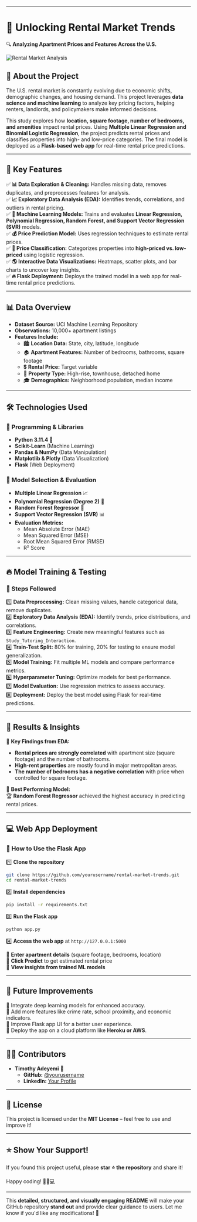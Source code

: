 
---

# **🏡 Unlocking Rental Market Trends**  
🔍 **Analyzing Apartment Prices and Features Across the U.S.**  

![Rental Market Analysis](https://source.unsplash.com/1600x900/?real-estate,apartment)  

## 📌 **About the Project**  
The U.S. rental market is constantly evolving due to economic shifts, demographic changes, and housing demand. This project leverages **data science and machine learning** to analyze key pricing factors, helping renters, landlords, and policymakers make informed decisions.  

This study explores how **location, square footage, number of bedrooms, and amenities** impact rental prices. Using **Multiple Linear Regression and Binomial Logistic Regression**, the project predicts rental prices and classifies properties into high- and low-price categories. The final model is deployed as a **Flask-based web app** for real-time rental price predictions.  

---

## 🚀 **Key Features**  
✅ **📊 Data Exploration & Cleaning:** Handles missing data, removes duplicates, and preprocesses features for analysis.  
✅ **📈 Exploratory Data Analysis (EDA):** Identifies trends, correlations, and outliers in rental pricing.  
✅ **🧠 Machine Learning Models:** Trains and evaluates **Linear Regression, Polynomial Regression, Random Forest, and Support Vector Regression (SVR)** models.  
✅ **💰 Price Prediction Model:** Uses regression techniques to estimate rental prices.  
✅ **🏡 Price Classification:** Categorizes properties into **high-priced vs. low-priced** using logistic regression.  
✅ **🌎 Interactive Data Visualizations:** Heatmaps, scatter plots, and bar charts to uncover key insights.  
✅ **🔥 Flask Deployment:** Deploys the trained model in a web app for real-time rental price predictions.  

---

## 📊 **Data Overview**  

- **Dataset Source:** UCI Machine Learning Repository  
- **Observations:** 10,000+ apartment listings  
- **Features Include:**  
  - 🏙 **Location Data:** State, city, latitude, longitude  
  - 🏠 **Apartment Features:** Number of bedrooms, bathrooms, square footage  
  - 💲 **Rental Price:** Target variable  
  - 🏢 **Property Type:** High-rise, townhouse, detached home  
  - 🎓 **Demographics:** Neighborhood population, median income  

---

## 🛠 **Technologies Used**  

### **📌 Programming & Libraries**  
- **Python 3.11.4** 🐍  
- **Scikit-Learn** (Machine Learning)  
- **Pandas & NumPy** (Data Manipulation)  
- **Matplotlib & Plotly** (Data Visualization)  
- **Flask** (Web Deployment)  

### **📌 Model Selection & Evaluation**  
- **Multiple Linear Regression** 📈  
- **Polynomial Regression (Degree 2)** 🔄  
- **Random Forest Regressor** 🌳  
- **Support Vector Regression (SVR)** 📊  
- **Evaluation Metrics:**  
  - Mean Absolute Error (MAE)  
  - Mean Squared Error (MSE)  
  - Root Mean Squared Error (RMSE)  
  - R² Score  

---

## 🔥 **Model Training & Testing**  

### **📌 Steps Followed**  
1️⃣ **Data Preprocessing:** Clean missing values, handle categorical data, remove duplicates.  
2️⃣ **Exploratory Data Analysis (EDA):** Identify trends, price distributions, and correlations.  
3️⃣ **Feature Engineering:** Create new meaningful features such as `Study_Tutoring_Interaction`.  
4️⃣ **Train-Test Split:** 80% for training, 20% for testing to ensure model generalization.  
5️⃣ **Model Training:** Fit multiple ML models and compare performance metrics.  
6️⃣ **Hyperparameter Tuning:** Optimize models for best performance.  
7️⃣ **Model Evaluation:** Use regression metrics to assess accuracy.  
8️⃣ **Deployment:** Deploy the best model using Flask for real-time predictions.  

---

## 🎯 **Results & Insights**  

📌 **Key Findings from EDA:**  
- **Rental prices are strongly correlated** with apartment size (square footage) and the number of bathrooms.  
- **High-rent properties** are mostly found in major metropolitan areas.  
- **The number of bedrooms has a negative correlation** with price when controlled for square footage.  

📌 **Best Performing Model:**  
🏆 **Random Forest Regressor** achieved the highest accuracy in predicting rental prices.  

---

## 💻 **Web App Deployment**  

### **🏡 How to Use the Flask App**  
1️⃣ **Clone the repository**  
```bash
git clone https://github.com/yourusername/rental-market-trends.git
cd rental-market-trends
```
2️⃣ **Install dependencies**  
```bash
pip install -r requirements.txt
```
3️⃣ **Run the Flask app**  
```bash
python app.py
```
4️⃣ **Access the web app** at `http://127.0.0.1:5000`  

🔹 **Enter apartment details** (square footage, bedrooms, location)  
🔹 **Click Predict** to get estimated rental price  
🔹 **View insights from trained ML models**  

---

## 📌 **Future Improvements**  
🔹 Integrate deep learning models for enhanced accuracy.  
🔹 Add more features like crime rate, school proximity, and economic indicators.  
🔹 Improve Flask app UI for a better user experience.  
🔹 Deploy the app on a cloud platform like **Heroku or AWS**.  

---

## 👨‍💻 **Contributors**  
- **Timothy Adeyemi** 🚀  
  - **GitHub:** [@yourusername](https://github.com/iamtimothy)  
  - **LinkedIn:** [Your Profile](https://www.linkedin.com/in/yourname)  

---

## 📜 **License**  
This project is licensed under the **MIT License** – feel free to use and improve it!  

---

## ⭐ **Show Your Support!**  
If you found this project useful, please **star ⭐ the repository** and share it!  

Happy coding! 🚀🏡💻  

---

This **detailed, structured, and visually engaging README** will make your GitHub repository **stand out** and provide clear guidance to users. Let me know if you'd like any modifications! 🚀